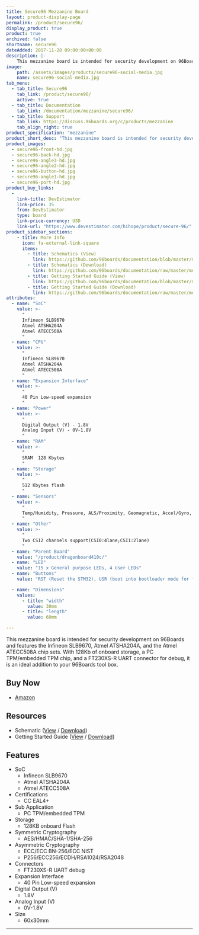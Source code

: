 ```yaml
---
title: Secure96 Mezzanine Board
layout: product-display-page
permalink: /product/secure96/
display_product: true
product: true
archived: false
shortname: secure96
dateAdded: 2017-11-28 09:00:00+00:00
description: |-
    This mezzanine board is intended for security development on 96Boards and features the Infineon SLB9670, Atmel ATSHA204A, and the Atmel ATECC508A chip sets.
image:
    path: /assets/images/products/secure96-social-media.jpg
    name: secure96-social-media.jpg
tab_menu:
  - tab_title: Secure96
    tab_link: /product/secure96/
    active: true
  - tab_title: Documentation
    tab_link: /documentation/mezzanine/secure96/
  - tab_title: Support
    tab_link: https://discuss.96boards.org/c/products/mezzanine
    tab_align_right: true
product_specification: "mezzanine"
product_short_desc: "This mezzanine board is intended for security development on 96Boards and features the Infineon SLB9670, Atmel ATSHA204A, and the Atmel ATECC508A chip sets."
product_images:
  - secure96-front-hd.jpg
  - secure96-back-hd.jpg
  - secure96-angle3-hd.jpg
  - secure96-angle2-hd.jpg
  - secure96-button-hd.jpg
  - secure96-angle1-hd.jpg
  - secure96-port-hd.jpg
product_buy_links:
  -
    link-title: DevEstimator
    link-price: 35
    from: DevEstimator
    type: board
    link-price-currency: USD
    link-url: "https://www.devestimator.com/hihope/product/secure-96/"
product_sidebar_sections:
    - title: More Info
      icon: fa-external-link-square
      items:
        - title: Schematics (View)
          link: https://github.com/96boards/documentation/blob/master/mezzanine/secure96/files/secure96-schematics.pdf
        - title: Schematics (Download)
          link: https://github.com/96boards/documentation/raw/master/mezzanine/secure96/files/secure96-schematics.pdf
        - title: Getting Started Guide (View)
          link: https://github.com/96boards/documentation/blob/master/mezzanine/secure96/guides/secure96-guide.pdf
        - title: Getting Started Guide (Download)
          link: https://github.com/96boards/documentation/raw/master/mezzanine/secure96/guides/secure96-guide.pdf
attributes:
  - name: "SoC"
    value: >-
      "
      Infineon SLB9670
      Atmel ATSHA204A
      Atmel ATECC508A
      "
  - name: "CPU"
    value: >-
      "
      Infineon SLB9670
      Atmel ATSHA204A
      Atmel ATECC508A
      "
  - name: "Expansion Interface"
    value: >-
      "
      40 Pin Low-speed expansion
      "
  - name: "Power"
    value: >-
      "
      Digital Output (V) - 1.8V
      Analog Input (V) - 0V-1.8V
      "
  - name: "RAM"
    value: >-
      "
      SRAM	128 Kbytes
      "
  - name: "Storage"
    value: >-
      "
      512 Kbytes flash
      "
  - name: "Sensors"
    value: >-
      "
      Temp/Humidity, Pressure, ALS/Proximity, Geomagnetic, Accel/Gyro, Microphone
      "
  - name: "Other"
    value: >-
      "
      Two CSI2 channels support(CSI0:4lane;CSI1:2lane)
      "
  - name: "Parent Board"
    value: "/product/dragonboard410c/"
  - name: "LED"
    value: "15 x General purpose LEDs, 4 User LEDs"
  - name: "Buttons"
    value: "RST (Reset the STM32), USR (boot into bootloader mode for flashing)"

  - name: "Dimensions"
    values:
      - title: "width"
        value: 30mm
      - title: "length"
        value: 60mm

---
```

This mezzanine board is intended for security development on 96Boards and features the Infineon SLB9670, Atmel ATSHA204A, and the Atmel ATECC508A chip sets. With 128Kb of onboard storage, a PC TPM/embedded TPM chip, and a FT230XS-R UART connector for debug, it is an ideal addition to your 96Boards tool box.

## Buy Now

- [Amazon](https://amzn.to/2qWN1CC)

## Resources

- Schematic ([View](https://github.com/96boards/documentation/blob/master/mezzanine/secure96/files/secure96-schematics.pdf) / [Download](https://github.com/96boards/documentation/raw/master/mezzanine/secure96/files/secure96-schematics.pdf))
- Getting Started Guide ([View](https://github.com/96boards/documentation/blob/master/mezzanine/secure96/guides/secure96-guide.pdf) / [Download](https://github.com/96boards/documentation/raw/master/mezzanine/secure96/guides/secure96-guide.pdf))

## Features

- SoC
   - Infineon SLB9670
   - Atmel ATSHA204A
   - Atmel ATECC508A
- Certifications
   - CC EAL4+
- Sub Application
   - PC TPM/embedded TPM
- Storage
   - 128KB onboard Flash
- Symmetric Cryptography
   - AES/HMAC/SHA-1/SHA-256
- Asymmetric Cryptography
   - ECC/ECC BN-256/ECC NIST
   - P256/ECC256/ECDH/RSA1024/RSA2048
- Connectors
   - FT230XS-R UART debug
- Expansion Interface
   - 40 Pin Low-speed expansion
- Digital Output (V)
   - 1.8V
- Analog Input (V)
   - 0V-1.8V
- Size
   - 60x30mm

***
